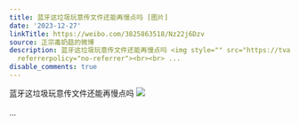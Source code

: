 ```yaml
---
title: 蓝牙这垃圾玩意传文件还能再慢点吗 [图片]
date: '2023-12-27'
linkTitle: https://weibo.com/3825863518/Nz22j6Dzv
source: 正宗毒奶菇的微博
description: 蓝牙这垃圾玩意传文件还能再慢点吗 <img style="" src="https://tvax3.sinaimg.cn/large/e40a0b5egy1hl83dwnrbxj20lv0dijse.jpg"
  referrerpolicy="no-referrer"><br><br> ...
disable_comments: true
---
```

蓝牙这垃圾玩意传文件还能再慢点吗 <img style="" src="https://tvax3.sinaimg.cn/large/e40a0b5egy1hl83dwnrbxj20lv0dijse.jpg" referrerpolicy="no-referrer"><br><br> ...